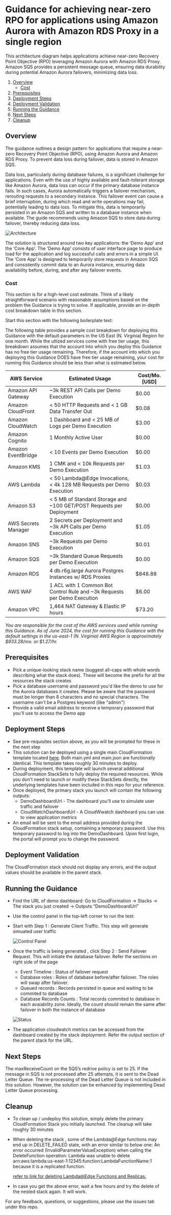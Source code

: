 #  Guidance for achieving near-zero RPO for applications using Amazon Aurora with Amazon RDS Proxy in a single region



This architecture diagram helps applications achieve near-zero Recovery Point Objective (RPO) leveraging Amazon Aurora with Amazon RDS Proxy. Amazon SQS provides a persistent message queue, ensuring data durability during potential Amazon Aurora failovers, minimizing data loss.



1. [Overview](#overview)
    - [Cost](#cost)
2. [Prerequisites](#prerequisites)
3. [Deployment Steps](#deployment-steps)
4. [Deployment Validation](#deployment-validation)
5. [Running the Guidance](#running-the-guidance)
6. [Next Steps](#next-steps)
7. [Cleanup](#cleanup)


## Overview

The guidance outlines a design pattern for applications that require a near-zero Recovery Point Objective (RPO), using Amazon Aurora and Amazon RDS Proxy. To prevent data loss during failover, data is stored in Amazon SQS.

Data loss, particularly during database failures, is a significant challenge for applications. Even with the use of highly available and fault-tolerant storage like Amazon Aurora, data loss can occur if the primary database instance fails. In such cases, Aurora automatically triggers a failover mechanism, rerouting requests to a secondary instance. This failover event can cause a brief interruption, during which read and write operations may fail, potentially leading to data loss. To mitigate this, data is temporarily persisted in an Amazon SQS and written to a database instance when available. The guide recommends using Amazon SQS to store data during failover, thereby reducing data loss.

![Architecture](/assets/Images/architecture.jpeg)

The solution is structured around two key applications: the ‘Demo App’ and the ‘Core App’. The ‘Demo App’  consists of user interface page to produce load for the application and log successful calls and errors in a simple UI. The ‘Core App’ is designed to temporarily store requests in Amazon SQS and consistently commit data to an Aurora instance, ensuring data availability before, during, and after any failover events. 

### Cost

This section is for a high-level cost estimate. Think of a likely straightforward scenario with reasonable assumptions based on the problem the Guidance is trying to solve. If applicable, provide an in-depth cost breakdown table in this section.

Start this section with the following boilerplate text:

The following table provides a sample cost breakdown for deploying this Guidance with the default parameters in the US East (N. Virginia) Region for one month. While the utlized services come with free tier usage, this breakdown assumes that the account into which you deploy this Guidance has no free tier usage remaining. Therefore, if the account into which you deploying this Guidance DOES have free tier usage remaining, your cost for running this Guidance should be less than what is estimated below.

| AWS Service  | Estimated Usage | Cost/Mo. [USD] |
| ----------- | ------------ | ------------ |
| Amazon API Gateway | ~3k REST API Calls per Demo Execution | $0.00
| Amazon CloudFront | < 50 HTTP Requests and < 1 GB Data Transfer Out | $0.08
| Amazon CloudWatch | 1 Dashboard and < 25 MB of Logs per Demo Execution | $3.00
| Amazon Cognito | 1 Monthly Active User | $0.00
| Amazon EventBridge | < 10 Events per Demo Execution | $0.00
| Amazon KMS | 1 CMK and < 10k Requests per Demo Execution | $1.03
| AWS Lambda | < 50 Lambda@Edge Invocations, < 4k 128 MB Requests per Demo Execution | $0.03
| Amazon S3 | < 5 MB of Standard Storage and ~100 GET/POST Requests per Deployment | $0.00
| AWS Secrets Manager | 2 Secrets per Deployment and ~3k API Calls per Demo Execution | $1.05
| Amazon SNS | ~3k Requests per Demo Execution | $0.01
| Amazon SQS | ~3k Standard Queue Requests per Demo Execution | $0.00
| Amazon RDS | 4 db.r6g.large Aurora Postgres Instances w/ RDS Proxies | $848.88
| AWS WAF | 1 ACL with 1 Common Bot Control Rule and ~3k Requests per Demo Execution | $6.00
| Amazon VPC | 1,464 NAT Gateway & Elastic IP hours | $73.20

_You are responsible for the cost of the AWS services used while running this Guidance. As of June 2024, the cost for running this Guidance with the default settings in the us-east-1 (N. Virginia) AWS Region is approximately $933.28/mo. or $1.27/hr._

## Prerequisites 

* Pick a unique-looking stack name (suggest all-caps with whole words describing what the stack does). These will become the prefix for all the resources the stack creates
* Pick a database username and password you'd like the demo to use for the Aurora databases it creates. Please be aware that the password must be longer than 8 characters and no special characters. The username can't be a Postgres keyword (like "admin")
* Provide a valid email address to receive a temporary password that you'll use to access the Demo app

## Deployment Steps

* See pre-requisites section above, as you will be prompted for these in the next step
* This solution can be deployed using a single main CloudFormation template located [here](/cfn). Both main.yml and main.json are functionally identical. This template takes roughly 30 minutes to deploy.
* During deployment, this template will launch several additional CloudFormation StackSets to fully deploy the required resources. While you don't need to launch or modify these StackSets directly, the underlying templates have been included in this repo for your reference.
* Once deployed, the primary stack you launch will contain the following outputs:
  * DemoDashboardUrl - The dashboard you'll use to simulate user traffic and failover
  * CloudWatchDashboardUrl - A CloudWwatch dashboard you can use to view application metrics
* An email will be sent to the email address provided during the CloudFormation stack setup, containing a temporary password. Use this temporary password to log into the DemoDashboard. Upon first login, the portal will prompt you to change the password.
  
## Deployment Validation 

The CloudFormation stack should not display any errors, and the output values should be available in the parent stack.

## Running the Guidance 

* Find the URL of demo dashboard: Go to CloudFormation -> Stacks -> The stack you just created -> Outputs “DemoDashboardUrl”
* Use the control panel in the top-left corner to run the test:
* Start with Step 1 : Generate Client Traffic. This step will generate simuated user  traffic

   ![Control Panel](/assets/Images/ControlPanel.png)
  
* Once the traffic is being generated , click Step 2 : Send Failover Request. This will initiate the database failover. Refer the sections on right side of the page 
  * Event Timeline : Status of failover request
  * Database roles : Roles of database before/after failover. The roles will swap  after failover.  
  * Queued records : Records persisted in queue and waiting to be commited to database 
  * Database Records Counts : Total records commited to database in each avaiability zone. Ideally, the count should remain the same after failover in both the instance of database
     
   ![Status](/assets/Images/Status.png)

* The application cloudwatch metrics can be accessed from the dashboard created by the stack deployment. Refer the output section of the parent stack for the URL. 

## Next Steps

The maxReceiveCount on the SQS’s redrive policy is set to 25. If the message in SQS is not processed after 25 attempts, it is sent to the Dead Letter Queue. The re-processing of the Dead Letter Queue is not included in this solution. However, the solution can be enhanced by implementing Dead Letter Queue processing.


## Cleanup 

* To clean up / undeploy this solution, simply delete the primary CloudFormation Stack you initially launched. The cleanup will take roughly 30 minutes
* When deleting the stack , some of the Lambda@Edge functions may end up in DELETE_FAILED state, with an error similar to below one:
    An error occurred (InvalidParameterValueException) when calling the DeleteFunction operation: Lambda was unable to delete arn:aws:lambda:us-east-1:12345:function:LambdaFunctionName:1 because it is a replicated function. 

   [refer to link for deleting Lambda@Edge Functions and Replicas.](https://docs.aws.amazon.com/AmazonCloudFront/latest/DeveloperGuide/lambda-edge-delete-replicas.html)

* In case you get the above error,  wait a few hours and try the delete of the nested stack again. It will work.

For any feedback, questions, or suggestions, please use the issues tab under this repo.


